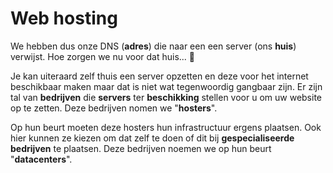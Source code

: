 # Web hosting

We hebben dus onze DNS \(**adres**\) die naar een een server \(ons **huis**\) verwijst. Hoe zorgen we nu voor dat huis... 🤔

Je kan uiteraard zelf thuis een server opzetten en deze voor het internet beschikbaar maken maar dat is niet wat tegenwoordig gangbaar zijn. Er zijn tal van **bedrijven** die **servers** ter **beschikking** stellen voor u om uw website op te zetten. Deze bedrijven nomen we "**hosters**".

Op hun beurt moeten deze hosters hun infrastructuur ergens plaatsen. Ook hier kunnen ze kiezen om dat zelf te doen of dit bij **gespecialiseerde** **bedrijven** te plaatsen. Deze bedrijven noemen we op hun beurt "**datacenters**".
